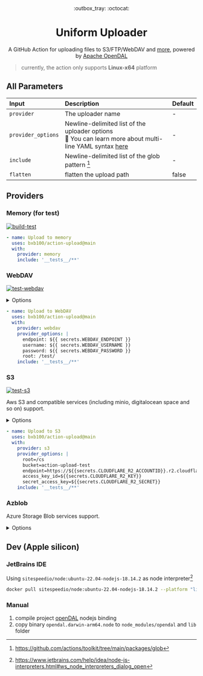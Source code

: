 <div align="center">
  :outbox_tray: :octocat:
</div>
<h1 align="center">
Uniform Uploader 
</h1>
<p align="center">
A GitHub Action for uploading files to S3/FTP/WebDAV and <a href="https://docs.rs/opendal/latest/opendal/services/index.html">more</a>, powered by <a href="https://github.com/apache/incubator-opendal">Apache OpenDAL</a>
</p>

<p align="right">
</p>

> currently, the action only supports **Linux-x64** platform

## All Parameters

| Input              | Description                                                                                                                                | Default |
|:-------------------|:-------------------------------------------------------------------------------------------------------------------------------------------|:--------|
| `provider`         | The uploader name                                                                                                                          | -       |
| `provider_options` | Newline-delimited list of the uploader options<br/>🐾 You can learn more about multi-line YAML syntax [here](https://yaml-multiline.info/) | -       |
| `include`          | Newline-delimited list of the glob pattern [^1]                                                                                            | -       |
| `flatten`          | flatten the upload path                                                                                                                    | false   |

## Providers

### Memory (for test)

[![build-test](https://github.com/bxb100/action-upload/actions/workflows/test.yml/badge.svg?branch=main)](https://github.com/bxb100/action-upload/actions/workflows/test.yml)

```yaml
- name: Upload to memory
  uses: bxb100/action-upload@main
  with:
    provider: memory
    include: '__tests__/**'
```

### WebDAV

[![test-webdav](https://github.com/bxb100/action-upload/actions/workflows/test-webdav.yml/badge.svg?branch=main)](https://github.com/bxb100/action-upload/actions/workflows/test-webdav.yml)
<details>
<summary>Options</summary>

[OpenDAL WebDAV](https://docs.rs/opendal/latest/opendal/services/struct.Webdav.html)

| Name     | Description         | Default | Other                               |
|----------|---------------------|---------|-------------------------------------|
| endpoint | WebDAV endpoint     | -       | -                                   |
| username | WebDAV username     | -       | -                                   |
| password | WebDAV password     | -       | -                                   |
| token    | WebDAV bearer token | -       | -                                   |
| root     | WebDAV root path    | -       | MUST be the format like `/abc/def/` |

</details>

```yaml
- name: Upload to WebDAV
  uses: bxb100/action-upload@main
  with:
    provider: webdav
    provider_options: |
      endpoint: ${{ secrets.WEBDAV_ENDPOINT }}
      username: ${{ secrets.WEBDAV_USERNAME }}
      password: ${{ secrets.WEBDAV_PASSWORD }}
      root: /test/
    include: '__tests__/**'
```

### S3

[![test-s3](https://github.com/bxb100/action-upload/actions/workflows/test-s3.yml/badge.svg?branch=main)](https://github.com/bxb100/action-upload/actions/workflows/test-s3.yml)

Aws S3 and compatible services (including minio, digitalocean space and so on) support.

<details>
<summary>Options</summary>

[OpenDAL S3](https://docs.rs/opendal/latest/opendal/services/struct.S3.html)

- `root`: Set the work dir for backend.
- `bucket`: Set the container name for backend.
- `endpoint`: Set the endpoint for backend.
- `region`: Set the region for backend.
- `access_key_id`: Set the access_key_id for backend.
- `secret_access_key`: Set the secret_access_key for backend.
- `security_token`: Set the security_token for backend.
- `server_side_encryption`: Set the server_side_encryption for backend.
- `server_side_encryption_aws_kms_key_id`: Set the server_side_encryption_aws_kms_key_id for backend.
- `server_side_encryption_customer_algorithm`: Set the server_side_encryption_customer_algorithm for backend.
- `server_side_encryption_customer_key`: Set the server_side_encryption_customer_key for backend.
- `server_side_encryption_customer_key_md5`: Set the server_side_encryption_customer_key_md5 for backend.
- `disable_config_load`: Disable aws config load from env
- `enable_virtual_host_style`: Enable virtual host style.

</details>

```yaml
- name: Upload to S3
  uses: bxb100/action-upload@main
  with:
    provider: s3
    provider_options: |
      root=/cs
      bucket=action-upload-test
      endpoint=https://${{secrets.CLOUDFLARE_R2_ACCOUNTID}}.r2.cloudflarestorage.com
      access_key_id=${{secrets.CLOUDFLARE_R2_KEY}}
      secret_access_key=${{secrets.CLOUDFLARE_R2_SECRET}}
    include: '__tests__/**'
```

### Azblob

Azure Storage Blob services support.
<details>
<summary>Options</summary>

[OpenDAL Azblob](https://docs.rs/opendal/latest/opendal/services/struct.Azblob.html)

- `root`: Set the work dir for backend.
- `container`: Set the container name for backend.
- `endpoint`: Set the endpoint for backend.
- `account_name`: Set the account_name for backend.
- `account_key`: Set the account_key for backend.

</details>

## Dev (Apple silicon)

### JetBrains IDE

Using `sitespeedio/node:ubuntu-22.04-nodejs-18.14.2` as node interpreter[^2]

```bash
docker pull sitespeedio/node:ubuntu-22.04-nodejs-18.14.2 --platform "linux/amd64"
```

### Manual

1. compile project [openDAL](https://github.com/apache/incubator-opendal) nodejs binding
2. copy binary `opendal.darwin-arm64.node` to `node_modules/opendal` and `lib` folder

[^1]: https://github.com/actions/toolkit/tree/main/packages/glob

[^2]:  https://www.jetbrains.com/help/idea/node-js-interpreters.html#ws_node_interpreters_dialog_open
